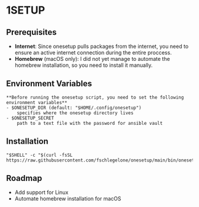 # 1SETUP

## Prerequisites

- **Internet**: Since onesetup pulls packages from the internet, you need to ensure an active internet connection during the entire proccess.
- **Homebrew** (macOS only): I did not yet manage to automate the homebrew installation, so you need to install it manually.

## Environment Variables

    **Before running the onesetup script, you need to set the following environment variables**
    - $ONESETUP_DIR (default: "$HOME/.config/onesetup")
        specifies where the onesetup directory lives
    - $ONESETUP_SECRET
        path to a text file with the password for ansible vault

## Installation

    "$SHELL" -c "$(curl -fsSL https://raw.githubusercontent.com/fschlegelone/onesetup/main/bin/onesetup)"

## Roadmap

- Add support for Linux
- Automate homebrew installation for macOS
